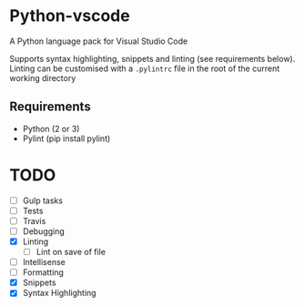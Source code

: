 # Python-vscode

A Python language pack for Visual Studio Code

Supports syntax highlighting, snippets and linting (see requirements below).
Linting can be customised with a `.pylintrc` file in the root of the current working directory 

## Requirements
* Python (2 or 3)
* Pylint (pip install pylint)

# TODO

* [ ] Gulp tasks
* [ ] Tests
* [ ] Travis
* [ ] Debugging
* [x] Linting
  * [ ] Lint on save of file
* [ ] Intellisense
* [ ] Formatting
* [x] Snippets
* [x] Syntax Highlighting
